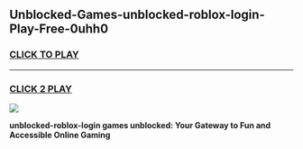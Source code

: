 
## Unblocked-Games-unblocked-roblox-login-Play-Free-0uhh0
<h3>
<a href="https://premium76.site?title=unblocked-roblox-login&ref=20M">CLICK TO PLAY</a></h3>
<hr>

<h3>
<a href="https://premium76.site?title=unblocked-roblox-login&ref=20M">CLICK 2 PLAY</a>
  
</h3>

<a href="https://premium76.site?title=unblocked-roblox-login&ref=19M"><img src="https://clearcache.store/games.png"></a>


**unblocked-roblox-login games unblocked: Your Gateway to Fun and Accessible Online Gaming**
